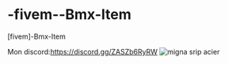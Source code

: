 # -fivem--Bmx-Item
[fivem]-Bmx-Item

Mon discord:https://discord.gg/ZASZb6RyRW
![migna srip acier](https://github.com/Aynetix/-fivem--Bmx-Item/assets/158204955/43cc41cb-27eb-4174-9ff5-6d8e7b80ef25)



